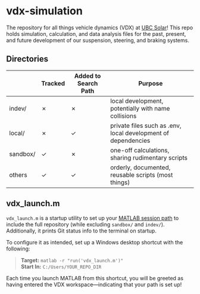 # vdx-simulation
The repository for all things vehicle dynamics (VDX) at [UBC Solar](https://github.com/UBC-Solar)! This repo holds simulation, calculation, and data analysis files for the past, present, and future development of our suspension, steering, and braking systems.

## Directories
|          | Tracked | Added to Search Path | Purpose                                                       |
| -------- | ------- | -------------------- | ------------------------------------------------------------- |
| indev/   | ✗       | ✗                    | local development, potentially with name collisions           |
| local/   | ✗       | ✓                    | private files such as .env, local development of dependencies |
| sandbox/ | ✓       | ✗                    | one-off calculations, sharing rudimentary scripts             |
| others   | ✓       | ✓                    | orderly, documented, reusable scripts (most things)           |

## vdx_launch.m
`vdx_launch.m` is a startup utility to set up your [MATLAB session path](https://www.mathworks.com/help/matlab/matlab_env/files-and-folders-that-matlab-accesses.html) to include the full repository (while excluding `sandbox/` and `indev/`). Additionally, it prints Git status info to the terminal on startup.

To configure it as intended, set up a Windows desktop shortcut with the following:
> **Target:** `matlab -r "run('vdx_launch.m')"`  
> **Start In:** `C:/Users/YOUR_REPO_DIR`

Each time you launch MATLAB from this shortcut, you will be greeted as having entered the VDX workspace—indicating that your path is set up!
